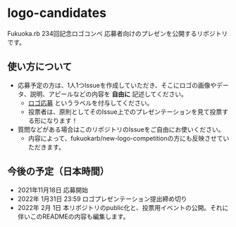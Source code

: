 # logo-candidates

Fukuoka.rb 234回記念ロゴコンペ 応募者向けのプレゼンを公開するリポジトリです。

## 使い方について

* 応募予定の方は、1人1つIssueを作成していただき、そこにロゴの画像やデータ、説明、アピールなどの内容を **自由に** 記述してください。
  * [ロゴ応募](https://github.com/fukuokarb/logo-candidates/labels/%E3%83%AD%E3%82%B4%E5%BF%9C%E5%8B%9F) というラベルを付与してください。
  * 投票者は、原則としてそのIssue上でのプレゼンテーションを見て投票する形になります！
* 質問などがある場合はこのリポジトリのIssueをご自由にお使いください。
  * 内容によって、fukuokarb/new-logo-competitionの方にも反映させていただきます。

## 今後の予定（日本時間）

* 2021年11月18日 応募開始
* 2022年 1月31日 23:59 ロゴプレゼンテーション提出締め切り
* 2022年 2月 1日 本リポジトリのpublic化と、投票用イベントの公開。それに伴いこのREADMEの内容も編集します。
